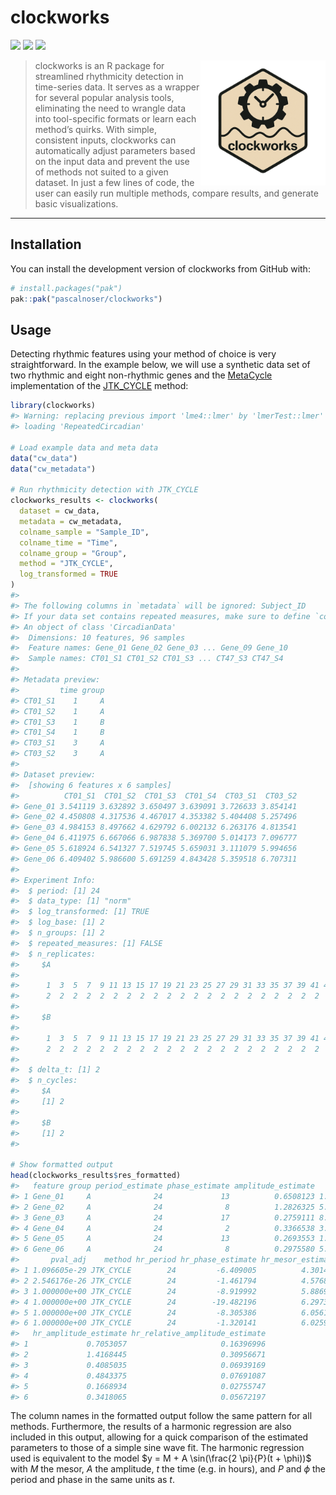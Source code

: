 
<!-- README.md is generated from README.Rmd. Please edit that file -->

# clockworks

<!-- badges: start -->

[![](https://img.shields.io/badge/lifecycle-experimental-orange.svg)](https://lifecycle.r-lib.org/articles/stages.html#experimental)
[![](https://img.shields.io/badge/devel%20version-0.2.1-blue.svg)](https://github.com/pascalnoser/clockworks)
[![](https://img.shields.io/github/languages/code-size/pascalnoser/clockworks.svg)](https://github.com/pascalnoser/clockworks)
<!-- badges: end -->

<img src="man/figures/clockworks_logo_v1.png" width="200" align="right"/>

> clockworks is an R package for streamlined rhythmicity detection in
> time-series data. It serves as a wrapper for several popular analysis
> tools, eliminating the need to wrangle data into tool-specific formats
> or learn each method’s quirks. With simple, consistent inputs,
> clockworks can automatically adjust parameters based on the input data
> and prevent the use of methods not suited to a given dataset. In just
> a few lines of code, the user can easily run multiple methods, compare
> results, and generate basic visualizations.

------------------------------------------------------------------------

## Installation

You can install the development version of clockworks from GitHub with:

``` r
# install.packages("pak")
pak::pak("pascalnoser/clockworks")
```

## Usage

Detecting rhythmic features using your method of choice is very
straightforward. In the example below, we will use a synthetic data set
of two rhythmic and eight non-rhythmic genes and the
[MetaCycle](https://github.com/gangwug/MetaCycle) implementation of the
[JTK_CYCLE](https://doi.org/10.1177/0748730410379711) method:

``` r
library(clockworks)
#> Warning: replacing previous import 'lme4::lmer' by 'lmerTest::lmer' when
#> loading 'RepeatedCircadian'

# Load example data and meta data
data("cw_data")
data("cw_metadata")

# Run rhythmicity detection with JTK_CYCLE
clockworks_results <- clockworks(
  dataset = cw_data,
  metadata = cw_metadata,
  colname_sample = "Sample_ID",
  colname_time = "Time",
  colname_group = "Group",
  method = "JTK_CYCLE",
  log_transformed = TRUE
)
#> 
#> The following columns in `metadata` will be ignored: Subject_ID
#> If your data set contains repeated measures, make sure to define `colname_subject`.
#> An object of class 'CircadianData'
#>  Dimensions: 10 features, 96 samples
#>  Feature names: Gene_01 Gene_02 Gene_03 ... Gene_09 Gene_10 
#>  Sample names: CT01_S1 CT01_S2 CT01_S3 ... CT47_S3 CT47_S4 
#> 
#> Metadata preview:
#>         time group
#> CT01_S1    1     A
#> CT01_S2    1     A
#> CT01_S3    1     B
#> CT01_S4    1     B
#> CT03_S1    3     A
#> CT03_S2    3     A
#> 
#> Dataset preview:
#>  [showing 6 features x 6 samples]
#>          CT01_S1  CT01_S2  CT01_S3  CT01_S4  CT03_S1  CT03_S2
#> Gene_01 3.541119 3.632892 3.650497 3.639091 3.726633 3.854141
#> Gene_02 4.450808 4.317536 4.467017 4.353382 5.404408 5.257496
#> Gene_03 4.984153 8.497662 4.629792 6.002132 6.263176 4.813541
#> Gene_04 6.411975 6.667066 6.987838 5.369700 5.014173 7.096777
#> Gene_05 5.618924 6.541327 7.519745 5.659031 3.111079 5.994656
#> Gene_06 6.409402 5.986600 5.691259 4.843428 5.359518 6.707311
#> 
#> Experiment Info:
#>  $ period: [1] 24
#>  $ data_type: [1] "norm"
#>  $ log_transformed: [1] TRUE
#>  $ log_base: [1] 2
#>  $ n_groups: [1] 2
#>  $ repeated_measures: [1] FALSE
#>  $ n_replicates:
#>     $A
#>     
#>      1  3  5  7  9 11 13 15 17 19 21 23 25 27 29 31 33 35 37 39 41 43 45 47 
#>      2  2  2  2  2  2  2  2  2  2  2  2  2  2  2  2  2  2  2  2  2  2  2  2 
#>     
#>     $B
#>     
#>      1  3  5  7  9 11 13 15 17 19 21 23 25 27 29 31 33 35 37 39 41 43 45 47 
#>      2  2  2  2  2  2  2  2  2  2  2  2  2  2  2  2  2  2  2  2  2  2  2  2 
#>      
#>  $ delta_t: [1] 2
#>  $ n_cycles:
#>     $A
#>     [1] 2
#>     
#>     $B
#>     [1] 2
#> 

# Show formatted output
head(clockworks_results$res_formatted)
#>   feature group period_estimate phase_estimate amplitude_estimate         pval
#> 1 Gene_01     A              24             13          0.6508123 1.096605e-30
#> 2 Gene_02     A              24              8          1.2826325 5.092351e-27
#> 3 Gene_03     A              24             17          0.2759111 8.160690e-01
#> 4 Gene_04     A              24              2          0.3366538 3.292045e-01
#> 5 Gene_05     A              24             13          0.2693553 1.000000e+00
#> 6 Gene_06     A              24              8          0.2975580 5.159350e-01
#>       pval_adj    method hr_period hr_phase_estimate hr_mesor_estimate
#> 1 1.096605e-29 JTK_CYCLE        24         -6.409005          4.301432
#> 2 2.546176e-26 JTK_CYCLE        24         -1.461794          4.576863
#> 3 1.000000e+00 JTK_CYCLE        24         -8.919992          5.886923
#> 4 1.000000e+00 JTK_CYCLE        24        -19.482196          6.297386
#> 5 1.000000e+00 JTK_CYCLE        24         -8.305386          6.056194
#> 6 1.000000e+00 JTK_CYCLE        24         -1.320141          6.025998
#>   hr_amplitude_estimate hr_relative_amplitude_estimate
#> 1             0.7053057                     0.16396996
#> 2             1.4168445                     0.30956671
#> 3             0.4085035                     0.06939169
#> 4             0.4843375                     0.07691087
#> 5             0.1668934                     0.02755747
#> 6             0.3418065                     0.05672197
```

The column names in the formatted output follow the same pattern for all
methods. Furthermore, the results of a harmonic regression are also
included in this output, allowing for a quick comparison of the
estimated parameters to those of a simple sine wave fit. The harmonic
regression used is equivalent to the model
$y = M + A \sin(\frac{2 \pi}{P}(t + \phi))$ with $M$ the mesor, $A$ the
amplitude, $t$ the time (e.g. in hours), and $P$ and $\phi$ the period
and phase in the same units as $t$.
